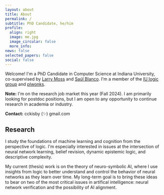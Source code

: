 ```yaml
---
layout: about
title: About
permalink: /
subtitle: PhD Candidate, he/him
profile:
  align: right
  image: me.jpg
  image_circular: false
  more_info: 
news: false
selected_papers: false
social: false
---
```


Welcome!  I'm a PhD Candidate in Computer Science at Indiana University, co-supervised by [Larry Moss](https://iulg.sitehost.iu.edu/moss/) and [Saúl Blanco](https://homes.luddy.indiana.edu/sblancor).  I'm a member of the [IU logic group](https://iulg.sitehost.iu.edu/) and [plwonks](https://wonks.github.io/).

**Note:** I'm on the research job market this year (Fall 2024). I am primarily looking for postdoc positions, but I am open to any opportunity to continue research in academia or industry.

**Contact:** cckisby (✨) gmail.com
## Research
I study the foundations of machine learning and cognition from the perspective of logic. I'm especially interested in issues at the intersection of neural network learning, belief revision, dynamic epistemic logic, and descriptive complexity. 

My current (thesis) work is on the theory of neuro-symbolic AI, where I use insights from logic to better understand and control the behavior of neural networks as they learn over time. My long-term goal is to bring these ideas to bear on two of the most critical issues in artifical intelligence: neural network verification and the possibility of AI alignment.